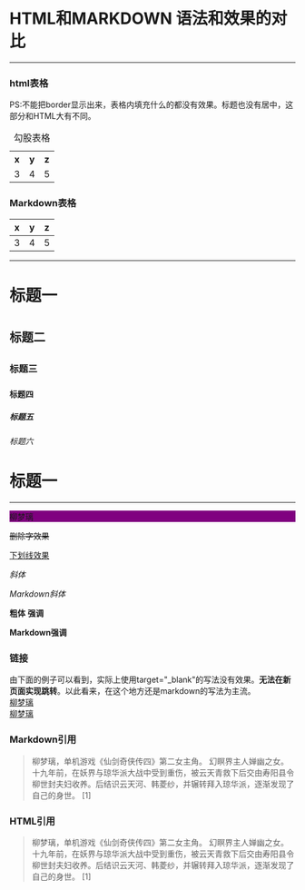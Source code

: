 # HTML和MARKDOWN 语法和效果的对比

---------------

### html表格
PS:不能把border显示出来，表格内填充什么的都没有效果。标题也没有居中，这部分和HTML大有不同。
<table border="0" cellpadding="10" style="text-align:center;">
  <caption>勾股表格</caption>
  <tr>
    <th>x</th>
    <th>y</th>
    <th>z</th>
  </tr>
  <tr>
    <td>3</td>
    <td>4</td>
    <td>5</td>
  </tr>
</table>

### Markdown表格

x|y|z
:--:|:--:|:--:
3|4|5

--------------------

<h1>标题一<h1>
<h2>标题二<h2>
<h3>标题三<h3>
<h4>标题四<h4>
<h5>标题五<h5>
<h6>标题六<h6>

# 标题一

-------------------

<p style="background-color:purple">柳梦璃</p>

<del>删除字效果</del>

<ins>下划线效果</ins>

<i>斜体</i>

*Markdown斜体*

<b>粗体</b>
<strong>强调</strong>

**Markdown强调**


### 链接
由下面的例子可以看到，实际上使用target="\_blank"的写法没有效果。**无法在新页面实现跳转**。以此看来，在这个地方还是markdown的写法为主流。  
[柳梦璃](https://baike.baidu.com/item/柳梦璃/3622691?fr=aladdin)  
<a href="https://baike.baidu.com/item/柳梦璃/3622691?fr=aladdin" target="_blank">柳梦璃</a>  

### Markdown引用
>柳梦璃，单机游戏《仙剑奇侠传四》第二女主角。
>幻瞑界主人婵幽之女。十九年前，在妖界与琼华派大战中受到重伤，被云天青救下后交由寿阳县令柳世封夫妇收养。后结识云天河、韩菱纱，并辗转拜入琼华派，逐渐发现了自己的身世。 [1] 


<h3>HTML引用</h3>
<blockquote>
  柳梦璃，单机游戏《仙剑奇侠传四》第二女主角。
  幻瞑界主人婵幽之女。十九年前，在妖界与琼华派大战中受到重伤，被云天青救下后交由寿阳县令柳世封夫妇收养。后结识云天河、韩菱纱，并辗转拜入琼华派，逐渐发现了自己的身世。 [1] 
</blockquote>
